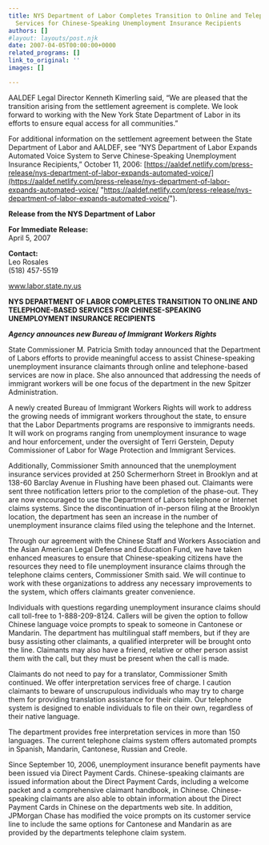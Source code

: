 ```yaml
---
title: NYS Department of Labor Completes Transition to Online and Telephone-Based
  Services for Chinese-Speaking Unemployment Insurance Recipients
authors: []
#layout: layouts/post.njk
date: 2007-04-05T00:00:00+0000
related_programs: []
link_to_original: ''
images: []

---
```

AALDEF Legal Director Kenneth Kimerling said, “We are pleased that the transition arising from the settlement agreement is complete. We look forward to working with the New York State Department of Labor in its efforts to ensure equal access for all communities.”

For additional information on the settlement agreement between the State
Department of Labor and AALDEF, see “NYS Department of Labor Expands Automated
Voice System to Serve Chinese-Speaking Unemployment Insurance Recipients,”
October 11, 2006:
[https://aaldef.netlify.com/press-release/nys-department-of-labor-expands-automated-voice/](https://aaldef.netlify.com/press-release/nys-department-of-labor-expands-automated-voice/ "https://aaldef.netlify.com/press-release/nys-department-of-labor-expands-automated-voice/").

**Release from the NYS Department of Labor**

**For Immediate Release:**  
April 5, 2007

**Contact:**  
Leo Rosales  
(518) 457-5519

www.labor.state.ny.us

**NYS DEPARTMENT OF LABOR COMPLETES TRANSITION TO ONLINE AND TELEPHONE-BASED SERVICES FOR CHINESE-SPEAKING UNEMPLOYMENT INSURANCE RECIPIENTS**

**_Agency announces new Bureau of Immigrant Workers Rights_**

State Commissioner M. Patricia Smith today announced that the Department of Labors efforts to provide meaningful access to assist Chinese-speaking unemployment insurance claimants through online and telephone-based services are now in place. She also announced that addressing the needs of immigrant workers will be one focus of the department in the new Spitzer Administration.

A newly created Bureau of Immigrant Workers Rights will work to address the growing needs of immigrant workers throughout the state, to ensure that the Labor Departments programs are responsive to immigrants needs. It will work on programs ranging from unemployment insurance to wage and hour enforcement, under the oversight of Terri Gerstein, Deputy Commissioner of Labor for Wage Protection and Immigrant Services.

Additionally, Commissioner Smith announced that the unemployment insurance services provided at 250 Schermerhorn Street in Brooklyn and at 138-60 Barclay Avenue in Flushing have been phased out. Claimants were sent three notification letters prior to the completion of the phase-out. They are now encouraged to use the Department of Labors telephone or Internet claims systems. Since the discontinuation of in-person filing at the Brooklyn location, the department has seen an increase in the number of unemployment insurance claims filed using the telephone and the Internet.

Through our agreement with the Chinese Staff and Workers Association and the Asian American Legal Defense and Education Fund, we have taken enhanced measures to ensure that Chinese-speaking citizens have the resources they need to file unemployment insurance claims through the telephone claims centers, Commissioner Smith said. We will continue to work with these organizations to address any necessary improvements to the system, which offers claimants greater convenience.

Individuals with questions regarding unemployment insurance claims should call toll-free to 1-888-209-8124. Callers will be given the option to follow Chinese language voice prompts to speak to someone in Cantonese or Mandarin. The department has multilingual staff members, but if they are busy assisting other claimants, a qualified interpreter will be brought onto the line. Claimants may also have a friend, relative or other person assist them with the call, but they must be present when the call is made.

Claimants do not need to pay for a translator, Commissioner Smith continued. We offer interpretation services free of charge. I caution claimants to beware of unscrupulous individuals who may try to charge them for providing translation assistance for their claim. Our telephone system is designed to enable individuals to file on their own, regardless of their native language.

The department provides free interpretation services in more than 150 languages. The current telephone claims system offers automated prompts in Spanish, Mandarin, Cantonese, Russian and Creole.

Since September 10, 2006, unemployment insurance benefit payments have been issued via Direct Payment Cards. Chinese-speaking claimants are issued information about the Direct Payment Cards, including a welcome packet and a comprehensive claimant handbook, in Chinese. Chinese-speaking claimants are also able to obtain information about the Direct Payment Cards in Chinese on the departments web site. In addition, JPMorgan Chase has modified the voice prompts on its customer service line to include the same options for Cantonese and Mandarin as are provided by the departments telephone claim system.